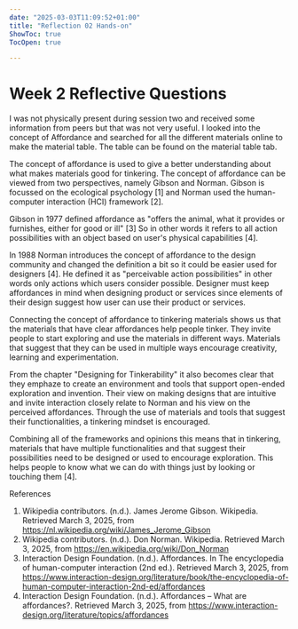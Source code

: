 ```yaml
---
date: "2025-03-03T11:09:52+01:00"
title: "Reflection 02 Hands-on"
ShowToc: true
TocOpen: true

---
```


# Week 2 Reflective Questions

I was not physically present during session two and received some information from peers but that was not very useful. I looked into the concept of Affordance and searched for all the different materials online to make the material table. The table can be found on the material table tab.

The concept of affordance is used to give a better understanding about what makes materials good for tinkering. The concept of affordance can be viewed from two perspectives, namely Gibson and Norman. Gibson is focussed on the ecological psychology [1] and Norman used the human-computer interaction (HCI) framework [2].

Gibson in 1977 defined affordance as "offers the animal, what it provides or furnishes, either for good or ill" [3] So in other words it refers to all action possibilities with an object based on user's physical capabilities [4]. 

In 1988 Norman introduces the concept of affordance to the design community and changed the definition a bit so it could be easier used for designers [4]. He defined it as "perceivable action possibilities" in other words only actions which users consider possible. Designer must keep  affordances in mind when designing product or services since elements of their design suggest how user can use their product or services. 

Connecting the concept of affordance to tinkering materials shows us that the materials that have clear affordances help people tinker. They invite people to start exploring and use the materials in different ways. Materials that suggest that they can be used in multiple ways encourage creativity, learning and experimentation.

From the chapter "Designing for Tinkerability" it also becomes clear that they emphaze to create an environment and tools that support open-ended exploration and invention. Their view on making designs that are intuitive and invite interaction closely relate to Norman and his view on the perceived affordances. Through the use of materials and tools that suggest their functionalities, a tinkering mindset is encouraged. 

Combining all of the frameworks and opinions this means that in tinkering, materials that have multiple functionalities and that suggest their possibilities need to be designed or used to encourage exploration. This helps people to know what we can do with things just by looking or touching them [4]. 


References
1. Wikipedia contributors. (n.d.). James Jerome Gibson. Wikipedia. Retrieved March 3, 2025, from https://nl.wikipedia.org/wiki/James_Jerome_Gibson
2. Wikipedia contributors. (n.d.). Don Norman. Wikipedia. Retrieved March 3, 2025, from https://en.wikipedia.org/wiki/Don_Norman
3. Interaction Design Foundation. (n.d.). Affordances. In The encyclopedia of human-computer interaction (2nd ed.). Retrieved March 3, 2025, from https://www.interaction-design.org/literature/book/the-encyclopedia-of-human-computer-interaction-2nd-ed/affordances
4. Interaction Design Foundation. (n.d.). Affordances – What are affordances?. Retrieved March 3, 2025, from https://www.interaction-design.org/literature/topics/affordances



